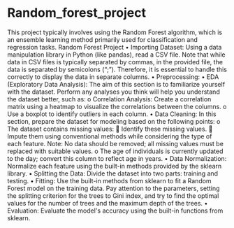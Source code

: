 # Random_forest_project
 This project typically involves using the Random Forest algorithm, which is an ensemble learning method primarily used for classification and regression tasks.
Random Forest Project
• Importing Dataset: Using a data manipulation library in Python (like pandas), read a CSV file. Note that while data in CSV files is typically separated by commas, in the provided file, the data is separated by semicolons (“;”). Therefore, it is essential to handle this correctly to display the data in separate columns.
• Preprocessing:
•	EDA (Exploratory Data Analysis): The aim of this section is to familiarize yourself with the dataset. Perform any analyses you think will help you understand the dataset better, such as:
o	Correlation Analysis: Create a correlation matrix using a heatmap to visualize the correlations between the columns.
o	Use a boxplot to identify outliers in each column.
•	Data Cleaning: In this section, prepare the dataset for modeling based on the following points:
o	The dataset contains missing values:
	Identify these missing values.
	Impute them using conventional methods while considering the type of each feature. Note: No data should be removed; all missing values must be replaced with suitable values.
o	The age of individuals is currently updated to the day; convert this column to reflect age in years.
•	Data Normalization: Normalize each feature using the built-in methods provided by the sklearn library.
•	Splitting the Data: Divide the dataset into two parts: training and testing.
• Fitting: Use the built-in methods from sklearn to fit a Random Forest model on the training data. Pay attention to the parameters, setting the splitting criterion for the trees to Gini index, and try to find the optimal values for the number of trees and the maximum depth of the trees.
• Evaluation: Evaluate the model's accuracy using the built-in functions from sklearn.
